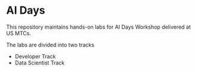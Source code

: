 # AI Days
This repository maintains hands-on labs for AI Days Workshop delivered at US MTCs.

The labs are divided into two tracks
- Developer Track
- Data Scientist Track





